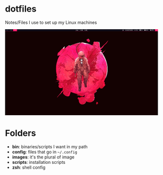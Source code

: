 # dotfiles
Notes/Files I use to set up my Linux machines

<img width=1200 alt="Sway desktop preview" src="images/sway-desktop.png">

# Folders
- **bin**: binaries/scripts I want in my path
- **config**: files that go in `~/.config`
- **images**: it's the plural of image
- **scripts**: installation scripts
- **zsh**: shell config
